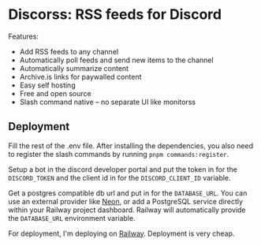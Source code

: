 # Discorss: RSS feeds for Discord

Features:

- Add RSS feeds to any channel
- Automatically poll feeds and send new items to the channel
- Automatically summarize content
- Archive.is links for paywalled content
- Easy self hosting
- Free and open source
- Slash command native – no separate UI like monitorss

## Deployment

Fill the rest of the .env file.
After installing the dependencies, you also need to register the slash commands by running `pnpm commands:register`.

Setup a bot in the discord developer portal and put the token in for the `DISCORD_TOKEN` and the client id in for the `DISCORD_CLIENT_ID` variable.

Get a postgres compatible db url and put in for the `DATABASE_URL`.
You can use an external provider like [Neon](https://neon.tech/), or add a PostgreSQL service directly within your Railway project dashboard. Railway will automatically provide the `DATABASE_URL` environment variable.

For deployment, I'm deploying on [Railway](https://railway.com/). Deployment is very cheap.
